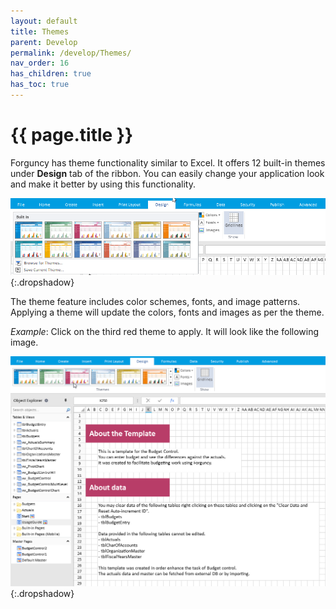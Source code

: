 ```yaml
---
layout: default
title: Themes
parent: Develop
permalink: /develop/Themes/
nav_order: 16
has_children: true
has_toc: true
---
```


# {{ page.title }}

Forguncy has theme functionality similar to Excel. It offers 12 built-in themes under **Design** tab of the ribbon. You can easily change your application look and make it better by using this functionality.

![themes](/assets/images/product-images/themes.png)
{:.dropshadow}

The theme feature includes color schemes, fonts, and image patterns. Applying a theme will update the colors, fonts and images as per the theme.

*Example*: Click on the third red theme to apply. It will look like the following image.

![theme-selection](/assets/images/product-images/theme-selection.png)
{:.dropshadow}


